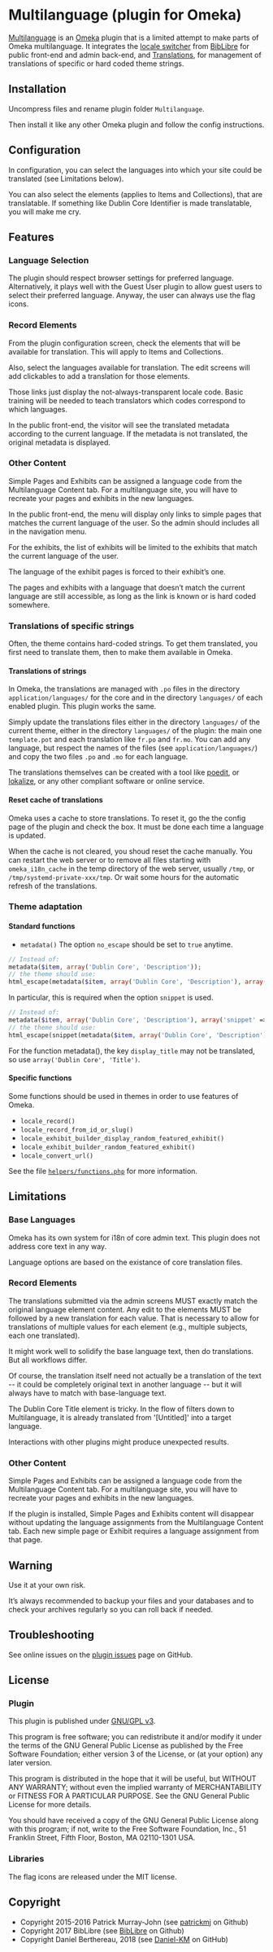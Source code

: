 Multilanguage (plugin for Omeka)
================================

[Multilanguage] is an [Omeka] plugin that is a limited attempt to make parts of
Omeka multilanguage. It integrates the [locale switcher] from [BibLibre] for
public front-end and admin back-end, and [Translations], for management of
translations of specific or hard coded theme strings.


Installation
------------

Uncompress files and rename plugin folder `Multilanguage`.

Then install it like any other Omeka plugin and follow the config instructions.


Configuration
-------------

In configuration, you can select the languages into which your site could be
translated (see Limitations below).

You can also select the elements (applies to Items and Collections), that are
translatable. If something like Dublin Core Identifier is made translatable,
you will make me cry.


Features
--------

### Language Selection

The plugin should respect browser settings for preferred language.
Alternatively, it plays well with the Guest User plugin to allow guest users to
select their preferred language.
Anyway, the user can always use the flag icons.

### Record Elements

From the plugin configuration screen, check the elements that will be available
for translation. This will apply to Items and Collections.

Also, select the languages available for translation. The edit screens will add
clickables to add a translation for those elements.

Those links just display the not-always-transparent locale code. Basic training
will be needed to teach translators which codes correspond to which languages.

In the public front-end, the visitor will see the translated metadata according
to the current language. If the metadata is not translated, the original
metadata is displayed.

### Other Content

Simple Pages and Exhibits can be assigned a language code from the Multilanguage
Content tab. For a multilanguage site, you will have to recreate your pages and
exhibits in the new languages.

In the public front-end, the menu will display only links to simple pages that
matches the current language of the user. So the admin should includes all in
the navigation menu.

For the exhibits, the list of exhibits will be limited to the exhibits that
match the current language of the user.

The language of the exhibit pages is forced to their exhibit’s one.

The pages and exhibits with a language that doesn’t match the current language
are still accessible, as long as the link is known or is hard coded somewhere.

### Translations of specific strings

Often, the theme contains hard-coded strings. To get them translated, you first
need to translate them, then to make them available in Omeka.

#### Translations of strings

In Omeka, the translations are managed with `.po` files in the directory `application/languages/`
for the core and in  the directory `languages/` of each enabled plugin. This
plugin works the same.

Simply update the translations files either in the directory `languages/` of the
current theme, either in the directory `languages/` of the plugin: the main one
`template.pot` and each translation like `fr.po` and `fr.mo`. You can add any
language, but respect the names of the files (see `application/languages/`) and
copy the two files `.po` and `.mo` for each language.

The translations themselves can be created with a tool like [poedit], or [lokalize],
or any other compliant software or online service.

#### Reset cache of translations

Omeka uses a cache to store translations. To reset it, go the the config page of
the plugin and check the box. It must be done each time a language is updated.

When the cache is not cleared, you shoud reset the cache manually. You can
restart the web server or to remove all files starting with `omeka_i18n_cache`
in the temp directory of the web server, usually `/tmp`, or `/tmp/systemd-private-xxx/tmp`.
Or wait some hours for the automatic refresh of the translations.

### Theme adaptation

#### Standard functions

- `metadata()`
  The option `no_escape` should be set to `true` anytime.

```php
// Instead of:
metadata($item, array('Dublin Core', 'Description'));
// the theme should use:
html_escape(metadata($item, array('Dublin Core', 'Description'), array('no_escape' => true)));
```
  In particular, this is required when the option `snippet` is used.

```php
// Instead of:
metadata($item, array('Dublin Core', 'Description'), array('snippet' => 150));
// the theme should use:
html_escape(snippet(metadata($item, array('Dublin Core', 'Description'), array('no_escape' => true)), 0, 150));
```

For the function metadata(), the key `display_title` may not be translated, so
use `array('Dublin Core', 'Title')`.

#### Specific functions

Some functions should be used in themes in order to use features of Omeka.

- `locale_record()`
- `locale_record_from_id_or_slug()`
- `locale_exhibit_builder_display_random_featured_exhibit()`
- `locale_exhibit_builder_random_featured_exhibit()`
- `locale_convert_url()`

See the file [`helpers/functions.php`] for more information.


Limitations
-----------

### Base Languages

Omeka has its own system for i18n of core admin text. This plugin does not
address core text in any way.

Language options are based on the existance of core translation files.

### Record Elements

The translations submitted via the admin screens MUST exactly match the original
language element content. Any edit to the elements MUST be followed by a new
translation for each value. That is necessary to allow for translations of
multiple values for each element (e.g., multiple subjects, each one translated).

It might work well to solidify the base language text, then do translations. But
all workflows differ.

Of course, the translation itself need not actually be a translation of the text
-- it could be completely original text in another language -- but it will
always have to match with base-language text.

The Dublin Core Title element is tricky. In the flow of filters down to
Multilanguage, it is already translated from '[Untitled]' into a target
language.

Interactions with other plugins might produce unexpected results.

### Other Content

Simple Pages and Exhibits can be assigned a language code from the Multilanguage
Content tab. For a multilanguage site, you will have to recreate your pages and
exhibits in the new languages.

If the plugin is installed, Simple Pages and Exhibits content will disappear
without updating the language assignments from the Multilanguage Content tab.
Each new simple page or Exhibit requires a language assignment from that page.


Warning
-------

Use it at your own risk.

It’s always recommended to backup your files and your databases and to check
your archives regularly so you can roll back if needed.


Troubleshooting
---------------

See online issues on the [plugin issues] page on GitHub.


License
-------

### Plugin

This plugin is published under [GNU/GPL v3].

This program is free software; you can redistribute it and/or modify it under
the terms of the GNU General Public License as published by the Free Software
Foundation; either version 3 of the License, or (at your option) any later
version.

This program is distributed in the hope that it will be useful, but WITHOUT
ANY WARRANTY; without even the implied warranty of MERCHANTABILITY or FITNESS
FOR A PARTICULAR PURPOSE. See the GNU General Public License for more
details.

You should have received a copy of the GNU General Public License along with
this program; if not, write to the Free Software Foundation, Inc.,
51 Franklin Street, Fifth Floor, Boston, MA 02110-1301 USA.

### Libraries

The flag icons are released under the MIT license.


Copyright
---------

* Copyright 2015-2016 Patrick Murray-John (see [patrickmj] on Github)
* Copyright 2017 BibLibre (see [BibLibre] on Github)
* Copyright Daniel Berthereau, 2018 (see [Daniel-KM] on GitHub)


[Multilanguage]: https://github.com/patrickmj/multilanguage
[Omeka]: https://omeka.org
[locale switcher]: https://github.com/Daniel-KM/Omeka-plugin-LocaleSwitcher
[Translations]: https://github.com/Daniel-KM/Omeka-plugin-Translations
[poedit]: https://poedit.net
[lokalize]: https://www.kde.org/applications/development/lokalize
[`helpers/functions.php`]: https://github.com/patrickmj/Multilanguage/blob/master/helpers/functions.php
[flag-icon-css]: http://flag-icon-css.lip.is/
[plugin issues]: https://github.com/patrickmj/Multilanguage/issues
[GNU/GPL v3]: https://www.gnu.org/licenses/gpl-3.0.html
[patrickmj]: https://github.com/patrickmj
[BibLibre]: https://github.com/BibLibre
[Daniel-KM]: https://github.com/Daniel-KM "Daniel Berthereau"

